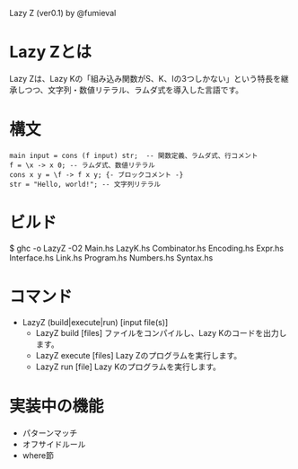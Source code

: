 Lazy Z (ver0.1) by @fumieval

# Lazy Zとは

Lazy Zは、Lazy Kの「組み込み関数がS、K、Iの3つしかない」という特長を継承しつつ、文字列・数値リテラル、ラムダ式を導入した言語です。

# 構文
    main input = cons (f input) str;  -- 関数定義、ラムダ式、行コメント
    f = \x -> x 0; -- ラムダ式、数値リテラル
    cons x y = \f -> f x y; {- ブロックコメント -}
    str = "Hello, world!"; -- 文字列リテラル

# ビルド
$ ghc -o LazyZ -O2 Main.hs LazyK.hs Combinator.hs Encoding.hs Expr.hs Interface.hs Link.hs Program.hs Numbers.hs Syntax.hs
    
# コマンド
* LazyZ (build|execute|run) [input file(s)]
    * LazyZ build [files] ファイルをコンパイルし、Lazy Kのコードを出力します。
    * LazyZ execute [files] Lazy Zのプログラムを実行します。
    * LazyZ run [file] Lazy Kのプログラムを実行します。 
            
# 実装中の機能
* パターンマッチ
* オフサイドルール
* where節